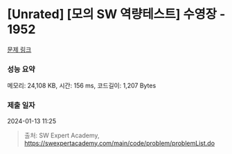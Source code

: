 # [Unrated] [모의 SW 역량테스트] 수영장 - 1952 

[문제 링크](https://swexpertacademy.com/main/code/problem/problemDetail.do?contestProbId=AV5PpFQaAQMDFAUq) 

### 성능 요약

메모리: 24,108 KB, 시간: 156 ms, 코드길이: 1,207 Bytes

### 제출 일자

2024-01-13 11:25



> 출처: SW Expert Academy, https://swexpertacademy.com/main/code/problem/problemList.do